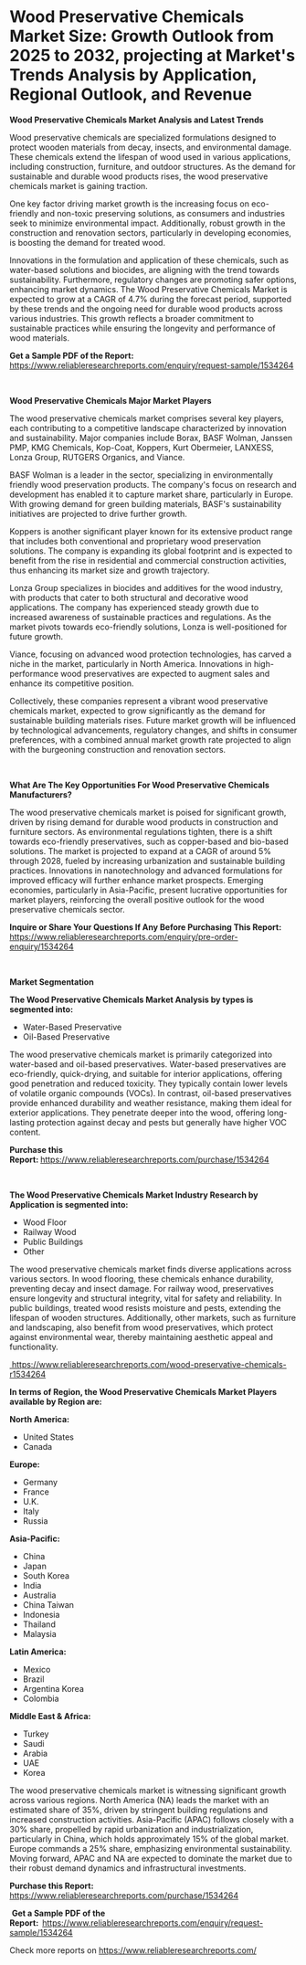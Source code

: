 <p><h1>Wood Preservative Chemicals Market Size: Growth Outlook from 2025 to 2032, projecting at Market's Trends Analysis by Application, Regional Outlook, and Revenue</h1></p><p><strong>Wood Preservative Chemicals Market Analysis and Latest Trends</strong></p>
<p><p>Wood preservative chemicals are specialized formulations designed to protect wooden materials from decay, insects, and environmental damage. These chemicals extend the lifespan of wood used in various applications, including construction, furniture, and outdoor structures. As the demand for sustainable and durable wood products rises, the wood preservative chemicals market is gaining traction.</p><p>One key factor driving market growth is the increasing focus on eco-friendly and non-toxic preserving solutions, as consumers and industries seek to minimize environmental impact. Additionally, robust growth in the construction and renovation sectors, particularly in developing economies, is boosting the demand for treated wood. </p><p>Innovations in the formulation and application of these chemicals, such as water-based solutions and biocides, are aligning with the trend towards sustainability. Furthermore, regulatory changes are promoting safer options, enhancing market dynamics. The Wood Preservative Chemicals Market is expected to grow at a CAGR of 4.7% during the forecast period, supported by these trends and the ongoing need for durable wood products across various industries. This growth reflects a broader commitment to sustainable practices while ensuring the longevity and performance of wood materials.</p></p>
<p><strong>Get a Sample PDF of the Report:&nbsp;</strong> <a href="https://www.reliableresearchreports.com/enquiry/request-sample/1534264?utm_campaign=3319&utm_medium=2&utm_source=Github&utm_content=ia&utm_term=31032025&utm_id=wood-preservative-chemicals">https://www.reliableresearchreports.com/enquiry/request-sample/1534264</a></p>
<p>&nbsp;</p>
<p><strong>Wood Preservative Chemicals Major Market Players</strong></p>
<p><p>The wood preservative chemicals market comprises several key players, each contributing to a competitive landscape characterized by innovation and sustainability. Major companies include Borax, BASF Wolman, Janssen PMP, KMG Chemicals, Kop-Coat, Koppers, Kurt Obermeier, LANXESS, Lonza Group, RUTGERS Organics, and Viance.</p><p>BASF Wolman is a leader in the sector, specializing in environmentally friendly wood preservation products. The company's focus on research and development has enabled it to capture market share, particularly in Europe. With growing demand for green building materials, BASF's sustainability initiatives are projected to drive further growth.</p><p>Koppers is another significant player known for its extensive product range that includes both conventional and proprietary wood preservation solutions. The company is expanding its global footprint and is expected to benefit from the rise in residential and commercial construction activities, thus enhancing its market size and growth trajectory.</p><p>Lonza Group specializes in biocides and additives for the wood industry, with products that cater to both structural and decorative wood applications. The company has experienced steady growth due to increased awareness of sustainable practices and regulations. As the market pivots towards eco-friendly solutions, Lonza is well-positioned for future growth.</p><p>Viance, focusing on advanced wood protection technologies, has carved a niche in the market, particularly in North America. Innovations in high-performance wood preservatives are expected to augment sales and enhance its competitive position.</p><p>Collectively, these companies represent a vibrant wood preservative chemicals market, expected to grow significantly as the demand for sustainable building materials rises. Future market growth will be influenced by technological advancements, regulatory changes, and shifts in consumer preferences, with a combined annual market growth rate projected to align with the burgeoning construction and renovation sectors.</p></p>
<p>&nbsp;</p>
<p><strong>What Are The Key Opportunities For Wood Preservative Chemicals Manufacturers?</strong></p>
<p><p>The wood preservative chemicals market is poised for significant growth, driven by rising demand for durable wood products in construction and furniture sectors. As environmental regulations tighten, there is a shift towards eco-friendly preservatives, such as copper-based and bio-based solutions. The market is projected to expand at a CAGR of around 5% through 2028, fueled by increasing urbanization and sustainable building practices. Innovations in nanotechnology and advanced formulations for improved efficacy will further enhance market prospects. Emerging economies, particularly in Asia-Pacific, present lucrative opportunities for market players, reinforcing the overall positive outlook for the wood preservative chemicals sector.</p></p>
<p><strong>Inquire or Share Your Questions If Any Before Purchasing This Report:</strong> <a href="https://www.reliableresearchreports.com/enquiry/pre-order-enquiry/1534264?utm_campaign=3319&utm_medium=2&utm_source=Github&utm_content=ia&utm_term=31032025&utm_id=wood-preservative-chemicals">https://www.reliableresearchreports.com/enquiry/pre-order-enquiry/1534264</a></p>
<p>&nbsp;</p>
<p><strong>Market Segmentation</strong></p>
<p><strong>The Wood Preservative Chemicals Market Analysis by types is segmented into:</strong></p>
<p><ul><li>Water-Based Preservative</li><li>Oil-Based Preservative</li></ul></p>
<p><p>The wood preservative chemicals market is primarily categorized into water-based and oil-based preservatives. Water-based preservatives are eco-friendly, quick-drying, and suitable for interior applications, offering good penetration and reduced toxicity. They typically contain lower levels of volatile organic compounds (VOCs). In contrast, oil-based preservatives provide enhanced durability and weather resistance, making them ideal for exterior applications. They penetrate deeper into the wood, offering long-lasting protection against decay and pests but generally have higher VOC content.</p></p>
<p><strong>Purchase this Report:&nbsp;</strong><a href="https://www.reliableresearchreports.com/purchase/1534264?utm_campaign=3319&utm_medium=2&utm_source=Github&utm_content=ia&utm_term=31032025&utm_id=wood-preservative-chemicals">https://www.reliableresearchreports.com/purchase/1534264</a></p>
<p>&nbsp;</p>
<p><strong>The Wood Preservative Chemicals Market Industry Research by Application is segmented into:</strong></p>
<p><ul><li>Wood Floor</li><li>Railway Wood</li><li>Public Buildings</li><li>Other</li></ul></p>
<p><p>The wood preservative chemicals market finds diverse applications across various sectors. In wood flooring, these chemicals enhance durability, preventing decay and insect damage. For railway wood, preservatives ensure longevity and structural integrity, vital for safety and reliability. In public buildings, treated wood resists moisture and pests, extending the lifespan of wooden structures. Additionally, other markets, such as furniture and landscaping, also benefit from wood preservatives, which protect against environmental wear, thereby maintaining aesthetic appeal and functionality.</p></p>
<p><a href="https://www.reliableresearchreports.com/wood-preservative-chemicals-r1534264?utm_campaign=3319&utm_medium=2&utm_source=Github&utm_content=ia&utm_term=31032025&utm_id=wood-preservative-chemicals">&nbsp;https://www.reliableresearchreports.com/wood-preservative-chemicals-r1534264</a></p>
<p><strong>In terms of Region, the Wood Preservative Chemicals Market Players available by Region are:</strong></p>
<p>
    <p> <strong> North America: </strong>
        <ul>
            <li>United States</li>
            <li>Canada</li>
        </ul>
        </p> 
    <p> <strong> Europe: </strong>
        <ul>
            <li>Germany</li>
            <li>France</li>
            <li>U.K.</li>
            <li>Italy</li>
            <li>Russia</li>
        </ul>
        </p> 
    <p> <strong> Asia-Pacific: </strong>
        <ul>
            <li>China</li>
            <li>Japan</li>
            <li>South Korea</li>
            <li>India</li>
            <li>Australia</li>
            <li>China Taiwan</li>
            <li>Indonesia</li>
            <li>Thailand</li>
            <li>Malaysia</li>
        </ul>
        </p> 
    <p> <strong> Latin America: </strong>
        <ul>
            <li>Mexico</li>
            <li>Brazil</li>
            <li>Argentina Korea</li>
            <li>Colombia</li>
        </ul>
        </p> 
    <p> <strong> Middle East & Africa: </strong>
        <ul>
            <li>Turkey</li>
            <li>Saudi</li>
            <li>Arabia</li>
            <li>UAE</li>
            <li>Korea</li>
        </ul>
    </p>
    </p>
<p><p>The wood preservative chemicals market is witnessing significant growth across various regions. North America (NA) leads the market with an estimated share of 35%, driven by stringent building regulations and increased construction activities. Asia-Pacific (APAC) follows closely with a 30% share, propelled by rapid urbanization and industrialization, particularly in China, which holds approximately 15% of the global market. Europe commands a 25% share, emphasizing environmental sustainability. Moving forward, APAC and NA are expected to dominate the market due to their robust demand dynamics and infrastructural investments.</p></p>
<p><strong>Purchase this Report: </strong><a href="https://www.reliableresearchreports.com/purchase/1534264?utm_campaign=3319&utm_medium=2&utm_source=Github&utm_content=ia&utm_term=31032025&utm_id=wood-preservative-chemicals">https://www.reliableresearchreports.com/purchase/1534264</a></p>
<p>&nbsp;<strong>Get a Sample PDF of the Report:&nbsp;&nbsp;</strong><a href="https://www.reliableresearchreports.com/enquiry/request-sample/1534264?utm_campaign=3319&utm_medium=2&utm_source=Github&utm_content=ia&utm_term=31032025&utm_id=wood-preservative-chemicals">https://www.reliableresearchreports.com/enquiry/request-sample/1534264</a></p>
<p><strong></strong></p>
<p>Check more reports on <a href="https://www.reliableresearchreports.com/?utm_campaign=3319&utm_medium=2&utm_source=Github&utm_content=ia&utm_term=31032025&utm_id=wood-preservative-chemicals">https://www.reliableresearchreports.com/</a></p>